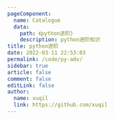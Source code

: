 ```yaml
---
pageComponent: 
  name: Catalogue
  data: 
    path: 《python进阶》
    description: python进阶知识
title: python进阶
date: 2022-03-11 22:53:03
permalink: /code/py-adv/
sidebar: true
article: false
comment: false
editLink: false
author: 
  name: xuqil
  link: https://github.com/xuqil
---
```

